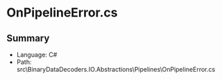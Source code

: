 ﻿# OnPipelineError.cs

## Summary

* Language: C#
* Path: src\BinaryDataDecoders.IO.Abstractions\Pipelines\OnPipelineError.cs

